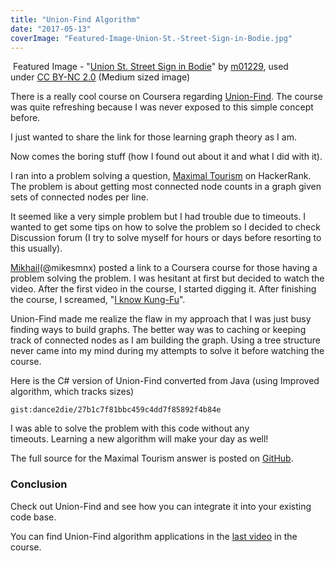 ```yaml
---
title: "Union-Find Algorithm"
date: "2017-05-13"
coverImage: "Featured-Image-Union-St.-Street-Sign-in-Bodie.jpg"
---
```


 Featured Image - "[Union St. Street Sign in Bodie](https://www.flickr.com/photos/39908901@N06/14815502318/in/photolist-ozcjF9-nrKv69-a3tpyD-3fSBwq-a4wb5c-aLmjVz-pfSRLp-9qyvtR-myYQ7T-nA4G5s-ptfmGt-dh5bf2-gtf6dZ-db4Vqo-9YYbF1-a7d8AL-8FA6cF-freTSE-oLyZYY-coggGb-bT6Mkk-9QJjyk-2Si9ig-aNmeLa-7oSdMS-9yXosF-nGqW7x-cvdzP1-oRpHsX-dH3t8z-aou2qc-svQKHc-9kTby1-eeUcL8-83Fd5K-LFGHJ-4hdkBZ-aEvL7W-8PAyxv-iHZ35u-e8iHdf-agAMsy-9xsrSf-bji9xB-dd2kHq-ae26nH-wQRgYr-dfTsmM-dknx5Z-qHMjuV)" by [m01229](https://www.flickr.com/photos/39908901@N06/), used under [CC BY-NC 2.0](https://creativecommons.org/licenses/by-nc/2.0/) (Medium sized image)

There is a really cool course on Coursera regarding [Union-Find](https://www.coursera.org/learn/algorithms-part1/supplement/aYr6R/overview). The course was quite refreshing because I was never exposed to this simple concept before.

I just wanted to share the link for those learning graph theory as I am.

Now comes the boring stuff (how I found out about it and what I did with it).

I ran into a problem solving a question, [Maximal Tourism](https://www.hackerrank.com/contests/rookierank-3/challenges/maximal-tourism) on HackerRank. The problem is about getting most connected node counts in a graph given sets of connected nodes per line.

It seemed like a very simple problem but I had trouble due to timeouts. I wanted to get some tips on how to solve the problem so I decided to check Discussion forum (I try to solve myself for hours or days before resorting to this usually).

[Mikhail](https://www.hackerrank.com/mikesmnx?hr_r=1)(@mikesmnx) posted a link to a Coursera course for those having a problem solving the problem. I was hesitant at first but decided to watch the video. After the first video in the course, I started digging it. After finishing the course, I screamed, "[I know Kung-Fu](https://youtu.be/6vMO3XmNXe4)".

Union-Find made me realize the flaw in my approach that I was just busy finding ways to build graphs. The better way was to caching or keeping track of connected nodes as I am building the graph. Using a tree structure never came into my mind during my attempts to solve it before watching the course.

Here is the C# version of Union-Find converted from Java (using Improved algorithm, which tracks sizes)

`gist:dance2die/27b1c7f81bbc459c4dd7f85892f4b84e`

I was able to solve the problem with this code without any timeouts. Learning a new algorithm will make your day as well!

The full source for the Maximal Tourism answer is posted on [GitHub](https://github.com/dance2die/Problems.HackerRank/blob/master/ProblemsHackerRank.Contests.HourRank17/RookieRank%203/MaximalTourism.cs).

### **Conclusion**

Check out Union-Find and see how you can integrate it into your existing code base.

You can find Union-Find algorithm applications in the [last video](https://www.coursera.org/learn/algorithms-part1/lecture/OLXM8/union-find-applications) in the course.
